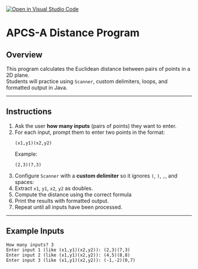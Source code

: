 [![Open in Visual Studio Code](https://classroom.github.com/assets/open-in-vscode-2e0aaae1b6195c2367325f4f02e2d04e9abb55f0b24a779b69b11b9e10269abc.svg)](https://classroom.github.com/online_ide?assignment_repo_id=20534603&assignment_repo_type=AssignmentRepo)
# APCS-A Distance Program

## Overview
This program calculates the Euclidean distance between pairs of points in a 2D plane.  
Students will practice using `Scanner`, custom delimiters, loops, and formatted output in Java.

---

## Instructions
1. Ask the user **how many inputs** (pairs of points) they want to enter.  
2. For each input, prompt them to enter two points in the format:
   ```
   (x1,y1)(x2,y2)
   ```
   Example:
   ```
   (2,3)(7,3)
   ```
3. Configure `Scanner` with a **custom delimiter** so it ignores `(`, `)`, `,`, and spaces:
4. Extract `x1`, `y1`, `x2`, `y2` as doubles.  
5. Compute the distance using the correct formula
6. Print the results with formatted output.  
7. Repeat until all inputs have been processed.  

---

## Example Inputs
```
How many inputs? 3
Enter input 1 (like (x1,y1)(x2,y2)): (2,3)(7,3)
Enter input 2 (like (x1,y1)(x2,y2)): (4,5)(8,8)
Enter input 3 (like (x1,y1)(x2,y2)): (-1,-2)(0,7)
```

